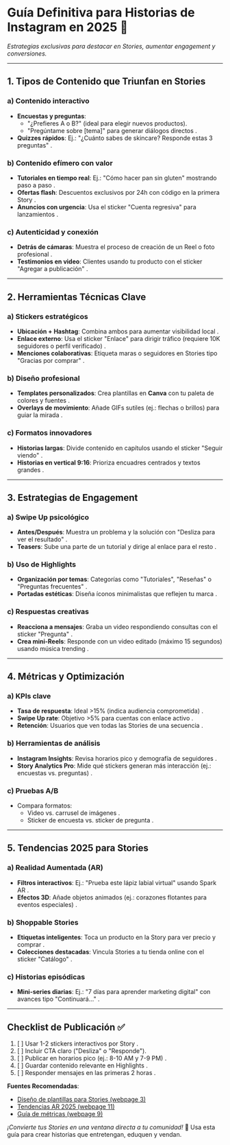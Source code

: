 # Guía Definitiva para Historias de Instagram en 2025 🌟  
*Estrategias exclusivas para destacar en Stories, aumentar engagement y conversiones.*  

---

## **1. Tipos de Contenido que Triunfan en Stories**  
### a) **Contenido interactivo**  
- **Encuestas y preguntas**:  
  - "¿Prefieres A o B?" (ideal para elegir nuevos productos).  
  - "Pregúntame sobre [tema]" para generar diálogos directos .  
- **Quizzes rápidos**: Ej.: "¿Cuánto sabes de skincare? Responde estas 3 preguntas" .  

### b) **Contenido efímero con valor**  
- **Tutoriales en tiempo real**: Ej.: "Cómo hacer pan sin gluten" mostrando paso a paso .  
- **Ofertas flash**: Descuentos exclusivos por 24h con código en la primera Story .  
- **Anuncios con urgencia**: Usa el sticker "Cuenta regresiva" para lanzamientos .  

### c) **Autenticidad y conexión**  
- **Detrás de cámaras**: Muestra el proceso de creación de un Reel o foto profesional .  
- **Testimonios en video**: Clientes usando tu producto con el sticker "Agregar a publicación" .  

---

## **2. Herramientas Técnicas Clave**  
### a) **Stickers estratégicos**  
- **Ubicación + Hashtag**: Combina ambos para aumentar visibilidad local .  
- **Enlace externo**: Usa el sticker "Enlace" para dirigir tráfico (requiere 10K seguidores o perfil verificado) .  
- **Menciones colaborativas**: Etiqueta maras o seguidores en Stories tipo "Gracias por comprar" .  

### b) **Diseño profesional**  
- **Templates personalizados**: Crea plantillas en **Canva** con tu paleta de colores y fuentes .  
- **Overlays de movimiento**: Añade GIFs sutiles (ej.: flechas o brillos) para guiar la mirada .  

### c) **Formatos innovadores**  
- **Historias largas**: Divide contenido en capítulos usando el sticker "Seguir viendo" .  
- **Historias en vertical 9:16**: Prioriza encuadres centrados y textos grandes .  

---

## **3. Estrategias de Engagement**  
### a) **Swipe Up psicológico**  
- **Antes/Después**: Muestra un problema y la solución con "Desliza para ver el resultado" .  
- **Teasers**: Sube una parte de un tutorial y dirige al enlace para el resto .  

### b) **Uso de Highlights**  
- **Organización por temas**: Categorías como "Tutoriales", "Reseñas" o "Preguntas frecuentes" .  
- **Portadas estéticas**: Diseña íconos minimalistas que reflejen tu marca .  

### c) **Respuestas creativas**  
- **Reacciona a mensajes**: Graba un video respondiendo consultas con el sticker "Pregunta" .  
- **Crea mini-Reels**: Responde con un video editado (máximo 15 segundos) usando música trending .  

---

## **4. Métricas y Optimización**  
### a) **KPIs clave**  
- **Tasa de respuesta**: Ideal >15% (indica audiencia comprometida) .  
- **Swipe Up rate**: Objetivo >5% para cuentas con enlace activo .  
- **Retención**: Usuarios que ven todas las Stories de una secuencia .  

### b) **Herramientas de análisis**  
- **Instagram Insights**: Revisa horarios pico y demografía de seguidores .  
- **Story Analytics Pro**: Mide qué stickers generan más interacción (ej.: encuestas vs. preguntas) .  

### c) **Pruebas A/B**  
- Compara formatos:  
  - Video vs. carrusel de imágenes .  
  - Sticker de encuesta vs. sticker de pregunta .  

---

## **5. Tendencias 2025 para Stories**  
### a) **Realidad Aumentada (AR)**  
- **Filtros interactivos**: Ej.: "Prueba este lápiz labial virtual" usando Spark AR .  
- **Efectos 3D**: Añade objetos animados (ej.: corazones flotantes para eventos especiales) .  

### b) **Shoppable Stories**  
- **Etiquetas inteligentes**: Toca un producto en la Story para ver precio y comprar .  
- **Colecciones destacadas**: Vincula Stories a tu tienda online con el sticker "Catálogo" .  

### c) **Historias episódicas**  
- **Mini-series diarias**: Ej.: "7 días para aprender marketing digital" con avances tipo "Continuará..." .  

---

## **Checklist de Publicación** ✅  
1. [ ] Usar 1-2 stickers interactivos por Story .  
2. [ ] Incluir CTA claro ("Desliza" o "Responde").  
3. [ ] Publicar en horarios pico (ej.: 8-10 AM y 7-9 PM) .  
4. [ ] Guardar contenido relevante en Highlights .  
5. [ ] Responder mensajes en las primeras 2 horas .  

**Fuentes Recomendadas**:  
- [Diseño de plantillas para Stories (webpage 3)](https://www.canva.com/instagram-stories/)  
- [Tendencias AR 2025 (webpage 11)](https://sparkar.facebook.com/blog/ar-trends-2025/)  
- [Guía de métricas (webpage 9)](https://blog.hootsuite.com/es/instagram-stories-analytics/)  

*¡Convierte tus Stories en una ventana directa a tu comunidad!* 🌈 Usa esta guía para crear historias que entretengan, eduquen y vendan.  